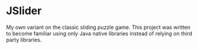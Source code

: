 # JSlider
My own variant on the classic sliding puzzle game. This project was written
to become familiar using only Java native libraries instead of relying on
third party libraries.
